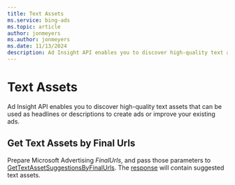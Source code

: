 ```yaml
---
title: Text Assets
ms.service: bing-ads
ms.topic: article
author: jonmeyers
ms.author: jonmeyers
ms.date: 11/13/2024
description: Ad Insight API enables you to discover high-quality text assets which can be used as headlines or descriptions to create ads or improve your existing ads. 
---
```

# Text Assets
Ad Insight API enables you to discover high-quality text assets that can be used as headlines or descriptions to create ads or improve your existing ads. 

## <a name="gettextassetsbyfinalurls"></a>Get Text Assets by Final Urls
Prepare Microsoft Advertising *FinalUrls*, and pass those parameters to [GetTextAssetSuggestionsByFinalUrls](../ad-insight-service/gettextassetsuggestionsbyfinalurls.md). The [response](../ad-insight-service/gettextassetsuggestionsbyfinalurls.md#response-soap) will contain suggested text assets.
